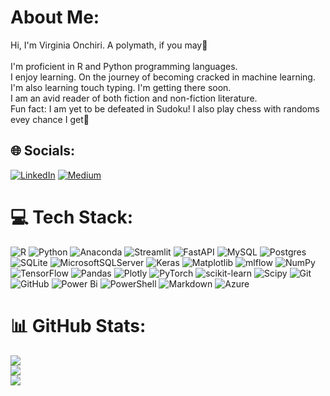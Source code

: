 # About Me:
Hi, I'm Virginia Onchiri. A polymath, if you may🙂<br><br>I'm proficient in R and Python programming languages.<br>I enjoy learning. On the journey of becoming cracked in machine learning.<br>I'm also learning touch typing. I'm getting there soon.<br>I am an avid reader of both fiction and non-fiction literature.<br>Fun fact: I am yet to be defeated in Sudoku! I also play chess with randoms evey chance I get🤣<br>


## 🌐 Socials:
[![LinkedIn](https://img.shields.io/badge/LinkedIn-%230077B5.svg?logo=linkedin&logoColor=white)](https://linkedin.com/in/https://www.linkedin.com/in/virginia-onchiri/) [![Medium](https://img.shields.io/badge/Medium-12100E?logo=medium&logoColor=white)](https://medium.com/@https://medium.com/@virgyxsimba) 

# 💻 Tech Stack:
![R](https://img.shields.io/badge/r-%23276DC3.svg?style=flat-square&logo=r&logoColor=white) ![Python](https://img.shields.io/badge/python-3670A0?style=flat-square&logo=python&logoColor=ffdd54) ![Anaconda](https://img.shields.io/badge/Anaconda-%2344A833.svg?style=flat-square&logo=anaconda&logoColor=white) ![Streamlit](https://img.shields.io/badge/Streamlit-%23FE4B4B.svg?style=flat-square&logo=streamlit&logoColor=white) ![FastAPI](https://img.shields.io/badge/FastAPI-005571?style=flat-square&logo=fastapi) ![MySQL](https://img.shields.io/badge/mysql-4479A1.svg?style=flat-square&logo=mysql&logoColor=white) ![Postgres](https://img.shields.io/badge/postgres-%23316192.svg?style=flat-square&logo=postgresql&logoColor=white) ![SQLite](https://img.shields.io/badge/sqlite-%2307405e.svg?style=flat-square&logo=sqlite&logoColor=white) ![MicrosoftSQLServer](https://img.shields.io/badge/Microsoft%20SQL%20Server-CC2927?style=flat-square&logo=microsoft%20sql%20server&logoColor=white) ![Keras](https://img.shields.io/badge/Keras-%23D00000.svg?style=flat-square&logo=Keras&logoColor=white) ![Matplotlib](https://img.shields.io/badge/Matplotlib-%23ffffff.svg?style=flat-square&logo=Matplotlib&logoColor=black) ![mlflow](https://img.shields.io/badge/mlflow-%23d9ead3.svg?style=flat-square&logo=numpy&logoColor=blue) ![NumPy](https://img.shields.io/badge/numpy-%23013243.svg?style=flat-square&logo=numpy&logoColor=white) ![TensorFlow](https://img.shields.io/badge/TensorFlow-%23FF6F00.svg?style=flat-square&logo=TensorFlow&logoColor=white) ![Pandas](https://img.shields.io/badge/pandas-%23150458.svg?style=flat-square&logo=pandas&logoColor=white) ![Plotly](https://img.shields.io/badge/Plotly-%233F4F75.svg?style=flat-square&logo=plotly&logoColor=white) ![PyTorch](https://img.shields.io/badge/PyTorch-%23EE4C2C.svg?style=flat-square&logo=PyTorch&logoColor=white) ![scikit-learn](https://img.shields.io/badge/scikit--learn-%23F7931E.svg?style=flat-square&logo=scikit-learn&logoColor=white) ![Scipy](https://img.shields.io/badge/SciPy-%230C55A5.svg?style=flat-square&logo=scipy&logoColor=%white) ![Git](https://img.shields.io/badge/git-%23F05033.svg?style=flat-square&logo=git&logoColor=white) ![GitHub](https://img.shields.io/badge/github-%23121011.svg?style=flat-square&logo=github&logoColor=white) ![Power Bi](https://img.shields.io/badge/power_bi-F2C811?style=flat-square&logo=powerbi&logoColor=black) ![PowerShell](https://img.shields.io/badge/PowerShell-%235391FE.svg?style=flat-square&logo=powershell&logoColor=white) ![Markdown](https://img.shields.io/badge/markdown-%23000000.svg?style=flat-square&logo=markdown&logoColor=white) ![Azure](https://img.shields.io/badge/azure-%230072C6.svg?style=flat-square&logo=microsoftazure&logoColor=white)
# 📊 GitHub Stats:
![](https://github-readme-stats.vercel.app/api?username=Virgysimba&theme=shadow_blue&hide_border=true&include_all_commits=false&count_private=true)<br/>
![](https://nirzak-streak-stats.vercel.app/?user=Virgysimba&theme=shadow_blue&hide_border=true)<br/>
![](https://github-readme-stats.vercel.app/api/top-langs/?username=Virgysimba&theme=shadow_blue&hide_border=true&include_all_commits=false&count_private=true&layout=compact)

<!-- Proudly created with GPRM ( https://gprm.itsvg.in ) -->
